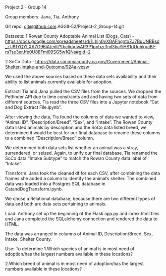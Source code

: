 Project 2 - Group 14

Group members: Jana, Tia, Anthony

Git repo: git@github.com:AGGII-52/Project-2_Group-14.git

Datasets: 
1.Rowan County Adoptable Animal List (Dogs, Cats) - https://docs.google.com/spreadsheets/d/1Lhjn0vXGAFhgntoZJ7BuUNBBsd_zU81YQYLXA7G96iA/edit?fbclid=IwAR3P1pobzc1ml3bcYiHS1dUohkpaBI-rsTse3erJfe0U88Fmi09SG5w1QNs#gid=2

2.SoCo Data - https://data.sonomacounty.ca.gov/Government/Animal-Shelter-Intake-and-Outcome/924a-vesw

We used the above sources based on these data sets availability and their ability to list animals currently available for adoption.

Extract:
Tia and Jana pulled the CSV files from the sources. We dropped the Petfinder API due to time constraints and and having two sets of data from different sources. Tia read the three CSV files into a Jupyter notebook “Cat and Dog Extract File.ipynb”. 

After viewing the data, Tia found the columns of data we wanted to view, “Animal ID”, “Description/Breed”, “Sex”, and “Intake”. The Rowan County data listed animals by description and the SoCo data listed breed, we determined it would be best for our final database to rename these columns to a combined “Description/Breed” column. 

We determined both data sets list whether an animal was a stray, surrendered, or seized. Again, to unify our final database, Tia renamed the SoCo data “Intake Subtype” to match the Rowan County data label of “Intake”.


Transform:
Jana took the cleaned df for each CSV, after combining the data frames she added a column to identify the animal’s shelter. The combined data was loaded into a Postgres SQL database in CatandDogTransform.ipynb.
                                                                                                                                                                                                               
We chose a Relational database, because there are two different types of data and both are data sets pertaining to animals.

Load:
Anthony set up the beginning of the Flask app.py and index.html files and Jana completed the SQLalchemy connection and rendered the data to HTML.

The data was arranged in columns of Animal ID, Description/Breed, Sex, Intake, Shelter County.

Use: 
To determine 
1.Which species of animal is in most need of adoption/has the largest numbers available in these locations?

2.Which breed of animal is in most need of adoption/has the largest numbers available in these locations?

